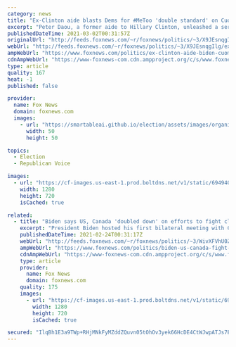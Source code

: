 ```yaml
---
category: news
title: "Ex-Clinton aide blasts Dems for #MeToo 'double standard' on Cuomo and Biden accusations"
excerpt: "Peter Daou, a former aide to Hillary Clinton, unleashed a series of attacks on Democrats, alleging they were hypocritical in their response to sexual harassment allegations lobbed at leaders in their party."
publishedDateTime: 2021-03-02T00:31:57Z
originalUrl: "http://feeds.foxnews.com/~r/foxnews/politics/~3/X9JEsnqgIlg/ex-clinton-aide-biden-cuomo-double-standard"
webUrl: "http://feeds.foxnews.com/~r/foxnews/politics/~3/X9JEsnqgIlg/ex-clinton-aide-biden-cuomo-double-standard"
ampWebUrl: "https://www.foxnews.com/politics/ex-clinton-aide-biden-cuomo-double-standard.amp"
cdnAmpWebUrl: "https://www-foxnews-com.cdn.ampproject.org/c/s/www.foxnews.com/politics/ex-clinton-aide-biden-cuomo-double-standard.amp"
type: article
quality: 167
heat: -1
published: false

provider:
  name: Fox News
  domain: foxnews.com
  images:
    - url: "https://smartableai.github.io/election/assets/images/organizations/foxnews.com-50x50.jpg"
      width: 50
      height: 50

topics:
  - Election
  - Republican Voice

images:
  - url: "https://cf-images.us-east-1.prod.boltdns.net/v1/static/694940094001/5309255d-fbe4-449f-a7a3-4733307d2e62/61001ff1-18d7-4969-b2d8-a672ffd64b94/1280x720/match/image.jpg"
    width: 1280
    height: 720
    isCached: true

related:
  - title: "Biden says US, Canada 'doubled down' on efforts to fight climate change"
    excerpt: "President Biden hosted his first bilateral meeting with Canadian Prime Minister Justin Trudeau, where the pair pledged to strengthen their partnership and to address the COVID-19 pandemic, climate change and a middle-class economic recovery as a team."
    publishedDateTime: 2021-02-24T00:31:17Z
    webUrl: "http://feeds.foxnews.com/~r/foxnews/politics/~3/WivXFVhU0Zg/biden-us-canada-fight-climate-change"
    ampWebUrl: "https://www.foxnews.com/politics/biden-us-canada-fight-climate-change.amp"
    cdnAmpWebUrl: "https://www-foxnews-com.cdn.ampproject.org/c/s/www.foxnews.com/politics/biden-us-canada-fight-climate-change.amp"
    type: article
    provider:
      name: Fox News
      domain: foxnews.com
    quality: 175
    images:
      - url: "https://cf-images.us-east-1.prod.boltdns.net/v1/static/694940094001/a172a24a-1dea-4aba-9141-8e59dcb43aec/6013fc6a-3b87-4d54-931a-4574a813fd53/1280x720/match/image.jpg"
        width: 1280
        height: 720
        isCached: true

secured: "IlqBh1E3a9TWp+RHjMNkFyMZddZQuvn05tOhOv3yek66HcDE4CtWJwpATJs7Eveb9b4m/5rsTsEvxGTBPjRiOIYkF3hUm6Wphd/ydrPodwd1QCB2hBDHOF7RVKcaWPGLKu7Km/VgbQXvsh/OVaJeKAivZk4bqwLANbARAFtZRftivtKmmrSnqAgzYIkG1n5Q7FhKJ1opFjcUS9x90IXP3uWyP00JnjKAR1NjLvBW3oFuTNrYcMZh+ODpSGpKyWxn2KduNm+kxAXGKvyjycOxhez8COEAaq5YUdQUerXewTxggJX8PlSdv8dYEbIDkTpyIFtbSfQgB7mZl8Hm8Z6XHZCf5wwIs86Q/nGaMcXRnR4=;Cl2vYrvOhCIiK0mSjxQkPQ=="
---
```


